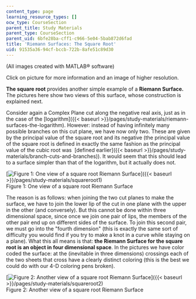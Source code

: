 ```yaml
---
content_type: page
learning_resource_types: []
ocw_type: CourseSection
parent_title: Study Materials
parent_type: CourseSection
parent_uid: 6bfe28ba-cff1-c966-5e04-5bab872d6fad
title: 'Riemann Surfaces: The Square Root'
uid: 91535a36-94cf-bccb-722b-8afe51c89d30
---
```


(All images created with MATLAB® software)

Click on picture for more information and an image of higher resolution.

**The square root** provides another simple example of a **Riemann Surface.** The pictures here show two views of this surface, whose construction is explained next.

Consider again a Complex Plane cut along the negative real axis, just as in the case of the [logarithm]({{< baseurl >}}/pages/study-materials/riemann-surfaces-the-logarithm). However: instead of having infinitely many possible branches on this cut plane, we have now only two. These are given by the principal value of the square root and its negative (the principal value of the square root is defined in exactly the same fashion as the principal value of the cubic root was  [defined earlier]({{< baseurl >}}/pages/study-materials/branch-cuts-and-branches)). It would seem that this should lead to a surface simpler than that of the logarithm, but it actually does not.

[![Figure 1: One view of a square root Riemann Surface](/courses/mathematics/18-04-complex-variables-with-applications-fall-1999/study-materials/riem_sqrt_Z_bv.GIF)]({{< baseurl >}}/pages/study-materials/squareroot1)  
Figure 1: One view of a square root Riemann Surface

The reason is as follows: when joining the two cut planes to make the surface, we have to join the lower lip of the cut in one plane with the upper in the other (and conversely). But this cannot be done within three dimensional space, since once we join one pair of lips, the members of the other pair end up on different sides of the surface. To join this second pair, we must go into the "fourth dimension" (this is exactly the same sort of difficulty you would find if you try to make a knot in a curve while staying on a plane). What this all means is that: **the Riemann Surface for the square root is an object in four dimensional space**. In the pictures we have color coded the surface: at the (inevitable in three dimensions) crossings each of the two sheets that cross have a clearly distinct coloring (this is the best we could do with our 4-D coloring pens broken).

[![Figure 2: Another view of a square root Riemann Surface](/courses/mathematics/18-04-complex-variables-with-applications-fall-1999/study-materials/riem_sqrt_Z_sv.GIF)]({{< baseurl >}}/pages/study-materials/squareroot2)  
Figure 2: Another view of a square root Riemann Surface